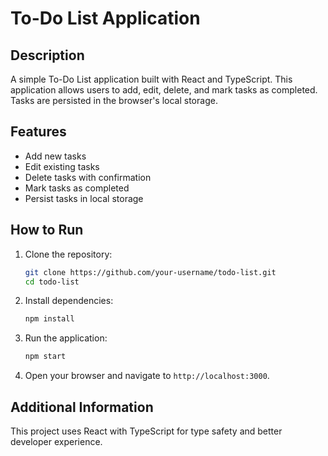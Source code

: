 # To-Do List Application

## Description

A simple To-Do List application built with React and TypeScript. This application allows users to add, edit, delete, and mark tasks as completed. Tasks are persisted in the browser's local storage.

## Features

- Add new tasks
- Edit existing tasks
- Delete tasks with confirmation
- Mark tasks as completed
- Persist tasks in local storage

## How to Run

1. Clone the repository:

   ```bash
   git clone https://github.com/your-username/todo-list.git
   cd todo-list
   ```

2. Install dependencies:

   ```bash
   npm install
   ```

3. Run the application:

   ```bash
   npm start
   ```

4. Open your browser and navigate to `http://localhost:3000`.

## Additional Information

This project uses React with TypeScript for type safety and better developer experience.
